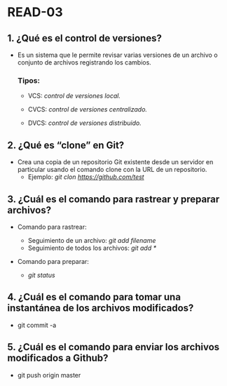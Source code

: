 # READ-03

## **1. ¿Qué es el control de versiones?**
- Es un sistema que le permite revisar varias versiones de un archivo o conjunto de archivos registrando los cambios.

  ### **Tipos:**
    + VCS: *control de versiones local.*

    + CVCS: *control de versiones centralizado.*

    + DVCS: *control de versiones distribuido.*

       
## **2. ¿Qué es “clone” en Git?**
  - Crea una copia de un repositorio Git existente desde un servidor en particular usando el comando clone con la URL de un repositorio.
      + Ejemplo: *git clon https://github.com/test*


## **3. ¿Cuál es el comando para rastrear y preparar archivos?**
  - Comando para rastrear:
      + Seguimiento de un archivo:   *git add filename*
      + Seguimiento de todos los archivos:   _git add *_
   
  - Comando para preparar:
  
     + _git status_
        
## **4. ¿Cuál es el comando para tomar una instantánea de los archivos modificados?**

  - git commit -a

## **5. ¿Cuál es el comando para enviar los archivos modificados a Github?**

  - git push origin master

